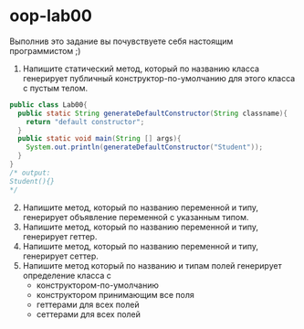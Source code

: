 # oop-lab00

Выполнив это задание вы почувствуете себя настоящим программистом ;)
1. Напишите статический метод, который по названию класса генерирует публичный конструктор-по-умолчанию для этого класса с пустым телом.
```java
public class Lab00{
  public static String generateDefaultConstructor(String classname){
    return "default constructor";
  }
  public static void main(String [] args){
    System.out.println(generateDefaultConstructor("Student"));
  }
}
/* output:
Student(){}
*/
```

2. Напишите метод, который по названию переменной и типу, генерирует объявление переменной с указанным типом.
3. Напишите метод, который по названию переменной и типу, генерирует геттер.
4. Напишите метод, который по названию переменной и типу, генерирует сеттер.
5. Напишите метод который по названию и типам полей генерирует определение класса с
   + конструктором-по-умолчанию
   + конструктором принимающим все поля
   + геттерами для всех полей
   + сеттерами для всех полей
